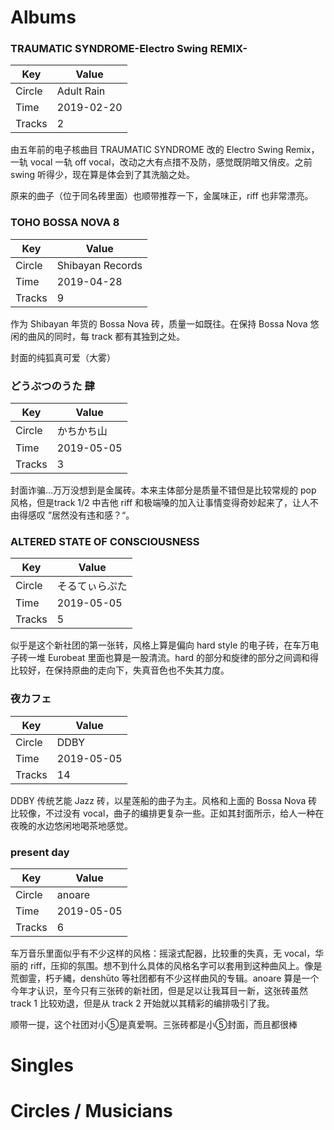 # Albums

### TRAUMATIC SYNDROME-Electro Swing REMIX-

| Key    | Value      |
| ------ | ---------- |
| Circle | Adult Rain |
| Time   | 2019-02-20 |
| Tracks | 2          |

由五年前的电子核曲目 TRAUMATIC SYNDROME 改的 Electro Swing Remix，一轨 vocal 一轨 off vocal，改动之大有点措不及防，感觉既阴暗又俏皮。之前 swing 听得少，现在算是体会到了其洗脑之处。

原来的曲子（位于同名砖里面）也顺带推荐一下，金属味正，riff 也非常漂亮。

### TOHO BOSSA NOVA 8

| Key    | Value            |
| ------ | ---------------- |
| Circle | Shibayan Records |
| Time   | 2019-04-28       |
| Tracks | 9                |

作为 Shibayan 年货的 Bossa Nova 砖，质量一如既往。在保持 Bossa Nova 悠闲的曲风的同时，每 track 都有其独到之处。

封面的纯狐真可爱（大雾）

### どうぶつのうた 肆

| Key    | Value      |
| ------ | ---------- |
| Circle | かちかち山 |
| Time   | 2019-05-05 |
| Tracks | 3          |

封面诈骗…万万没想到是金属砖。本来主体部分是质量不错但是比较常规的 pop 风格，但是track 1/2 中吉他 riff 和极端嗓的加入让事情变得奇妙起来了，让人不由得感叹 ”居然没有违和感？“。

### ALTERED STATE OF CONSCIOUSNESS

| Key    | Value          |
| ------ | -------------- |
| Circle | そるてぃらぷた |
| Time   | 2019-05-05     |
| Tracks | 5              |

似乎是这个新社团的第一张转，风格上算是偏向 hard style 的电子砖，在车万电子砖一堆 Eurobeat 里面也算是一股清流。hard 的部分和旋律的部分之间调和得比较好，在保持原曲的走向下，失真音色也不失其力度。

### 夜カフェ

| Key    | Value      |
| ------ | ---------- |
| Circle | DDBY       |
| Time   | 2019-05-05 |
| Tracks | 14         |

DDBY 传统艺能 Jazz 砖，以星莲船的曲子为主。风格和上面的 Bossa Nova 砖比较像，不过没有 vocal，曲子的编排更复杂一些。正如其封面所示，给人一种在夜晚的水边悠闲地喝茶地感觉。

### present day

| Key    | Value      |
| ------ | ---------- |
| Circle | anoare     |
| Time   | 2019-05-05 |
| Tracks | 6          |

车万音乐里面似乎有不少这样的风格：摇滚式配器，比较重的失真，无 vocal，华丽的 riff，压抑的氛围。想不到什么具体的风格名字可以套用到这种曲风上。像是 荒御霊，朽チ縄，denshūto 等社团都有不少这样曲风的专辑。anoare 算是一个今年才认识，至今只有三张砖的新社团，但是足以让我耳目一新，这张砖虽然 track 1 比较劝退，但是从 track 2 开始就以其精彩的编排吸引了我。

顺带一提，这个社团对小⑤是真爱啊。三张砖都是小⑤封面，而且都很棒

# Singles



# Circles / Musicians

